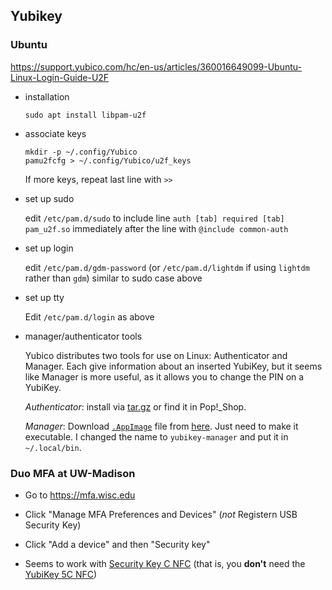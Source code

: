 ## Yubikey


### Ubuntu

<https://support.yubico.com/hc/en-us/articles/360016649099-Ubuntu-Linux-Login-Guide-U2F>

- installation

  ```
  sudo apt install libpam-u2f
  ```

- associate keys

  ```
  mkdir -p ~/.config/Yubico
  pamu2fcfg > ~/.config/Yubico/u2f_keys
  ```

  If more keys, repeat last line with `>>`

- set up sudo

  edit `/etc/pam.d/sudo` to include line `auth [tab] required [tab] pam_u2f.so`
  immediately after the line with `@include common-auth`

- set up login

  edit `/etc/pam.d/gdm-password` (or `/etc/pam.d/lightdm` if using
  `lightdm` rather than `gdm`) similar to sudo case above

- set up tty

  Edit `/etc/pam.d/login` as above


- manager/authenticator tools

  Yubico distributes two tools for use on Linux: Authenticator and
  Manager. Each give information about an inserted YubiKey, but it
  seems like Manager is more useful, as it allows you to change the
  PIN on a YubiKey.

  _Authenticator_: install via
  [tar.gz](https://developers.yubico.com/yubioath-flutter/Releases/yubico-authenticator-latest-linux.tar.gz)
  or find it in Pop!_Shop.

  _Manager_: Download [`.AppImage`](https://appimage.org/) file from
  [here](https://developers.yubico.com/yubikey-manager-qt/Releases/yubikey-manager-qt-latest-linux.AppImage).
  Just need to make it executable. I changed the name to
  `yubikey-manager` and put it in `~/.local/bin`.


### Duo MFA at UW-Madison

- Go to <https://mfa.wisc.edu>

- Click "Manage MFA Preferences and Devices" (*not* Registern USB
  Security Key)

- Click "Add a device" and then "Security key"

- Seems to work with [Security Key C
  NFC](https://www.yubico.com/product/security-key-series/security-key-c-nfc-by-yubico-black/)
  (that is, you **don't** need the [YubiKey 5C NFC](https://www.yubico.com/product/yubikey-5c-nfc/))
